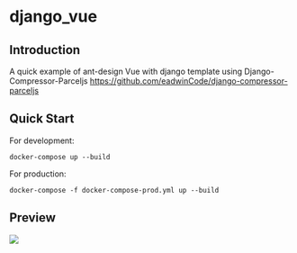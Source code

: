 # django_vue

## Introduction
A quick example of ant-design Vue with django template using Django-Compressor-Parceljs
https://github.com/eadwinCode/django-compressor-parceljs

## Quick Start
For development: 

```docker-compose up --build```


For production:

 ```docker-compose -f docker-compose-prod.yml up --build```


## Preview
<img src="frontend/demo_user.gif">

